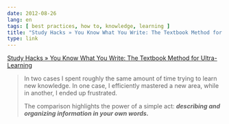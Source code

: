```yaml
---
date: 2012-08-26
lang: en
tags: [ best practices, how to, knowledge, learning ]
title: "Study Hacks » You Know What You Write: The Textbook Method for Ultra-Learning"
type: link
---
```


[Study Hacks » You Know What You Write: The Textbook Method for
Ultra-Learning](http://calnewport.com/blog/2012/08/10/you-know-what-you-write-the-textbook-method-for-ultra-learning/)

> In two cases I spent roughly the same amount of time trying to learn
> new knowledge. In one case, I efficiently mastered a new area, while
> in another, I ended up frustrated.
>
> The comparison highlights the power of a simple act: ***describing and
> organizing information in your own words.***

